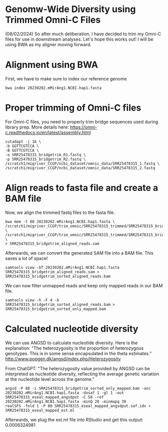 # Genomw-Wide Diversity using Trimmed Omni-C Files
(08/02/2024) So after much deliberation, I have decided to trim my Omni-C files for use in downstream analyses. Let's hope this works out! I will be using BWA as my aligner moving forward. 

# Alignment using BWA
First, we have to make sure to index our reference genome

    bwa index 20230202.mMirAng1.NCBI.hap1.fasta 

# Proper trimming of Omni-C files 
For Omni-C files, you need to properly trim bridge sequences used during library prep. More details here: https://omni-c.readthedocs.io/en/latest/assembly.html

    cutadapt -j 16 \
    -b GGTTCGTCCA \
    -B GGTTCGTCCA \
    -o SRR25478315_bridgetrim_R1.fastq \
    -p SRR25478315_bridgetrim_R2.fastq \
    /scratch1/migriver_CCGP/ncbi_dataset/omnic_data/SRR25478315_1.fastq \
    /scratch1/migriver_CCGP/ncbi_dataset/omnic_data/SRR25478315_2.fastq

# Align reads to fasta file and create a BAM file
Now, we align the trimmed fastq files to the fasta file. 

    bwa mem -t 80 20230202.mMirAng1.NCBI.hap1.fasta \
    /scratch1/migriver_CCGP/trim_omnic/SRR25478315_trimmed/SRR25478315_bridgetrim_R1.fastq \
    /scratch1/migriver_CCGP/trim_omnic/SRR25478315_trimmed/SRR25478315_bridgetrim_R2.fastq \
    > SRR25478315_bridgetrim_aligned_reads.sam
Afterwards, we can convert the generated SAM file into a BAM file. This saves a lot of space! 

    samtools view -bT 20230202.mMirAng1.NCBI.hap1.fasta SRR25478315_bridgetrim_aligned_reads.sam > SRR25478315_bridgetrim_sorted_aligned_reads.bam
We can now filter unmapped reads and keep only mapped reads in our BAM file. 

    samtools view -h -F 4 -b SRR25478315_bridgetrim_sorted_aligned_reads.bam > SRR25478315_bridgetrim_sorted_only_mapped.bam 
# Calculated nucleotide diversity 
We can use ANGSD to calculate nucleotide diversity. Here is the explanation: "The heterozygosity is the proportion of heterozygous genotypes. This is in some sense encapsulated in the theta estimates." http://www.popgen.dk/angsd/index.php/Heterozygosity

From ChatGPT: "The heterozygosity value provided by ANGSD can be interpreted as nucleotide diversity, reflecting the average genetic variation at the nucleotide level across the genome."

    angsd -P 80 -i SRR25478315_bridgetrim_sorted_only_mapped.bam -anc 20230202.mMirAng1.NCBI.hap1.fasta -dosaf 1 -gl 1 -out SRR25478315_eseal_mapped_angsdput -C 50 -ref 20230202.mMirAng1.NCBI.hap1.fasta -minQ 20 -minmapq 30
    realSFS -fold 1 -P 80 SRR25478315_eseal_mapped_angsdput.saf.idx > SRR25478315_eseal_mapped_est.ml

Afterwards, we plug the est.ml file into RStudio and get this output: 0.0006324981




